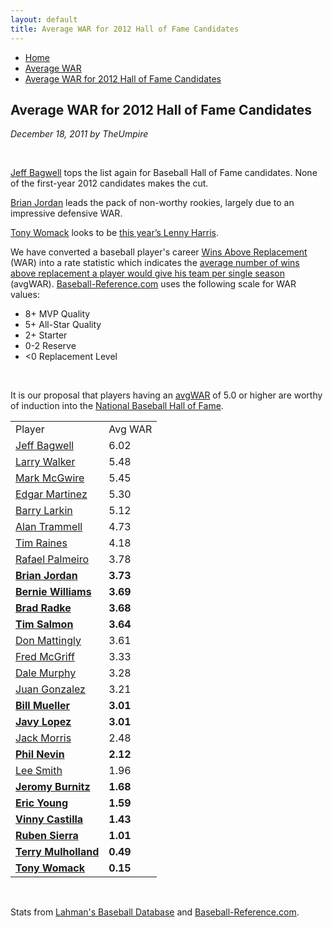 ```yaml
---
layout: default
title: Average WAR for 2012 Hall of Fame Candidates
---
```

<nav class="breadcrumb" aria-label="breadcrumbs">
  <ul>
    <li><a href="{{ site.url }}{{ site.baseurl }}/index.html">Home</a></li>
    <li><a href="avg-war-home.html">Average WAR</a></li>
    <li class="is-active"><a href="#" aria-current="page">Average WAR for 2012 Hall of Fame Candidates</a></li>
  </ul>
</nav>

<section class="storycontent">
  <h1>Average WAR for 2012 Hall of Fame Candidates</h1>
  <p><em>December 18, 2011 by TheUmpire</em></p>
  <br />
  <p><a href="http://www.baseball-reference.com/players/b/bagweje01.shtml">Jeff Bagwell</a> tops the list again for Baseball Hall of Fame candidates.  None of the first-year 2012 candidates makes the cut.</p>
  <p><a href="http://www.baseball-reference.com/players/j/jordabr01.shtml">Brian Jordan</a> leads the pack of non-worthy rookies, largely due to an impressive defensive WAR.</p>
  <p><a href="http://www.baseball-reference.com/players/w/womacto01.shtml">Tony Womack</a> looks to be <a href="lenny-harris-for-hall-of-fame-huh.html">this year&rsquo;s Lenny Harris</a>.</p>
  <p>We have converted a baseball player's career <a href="http://saberlibrary.com/misc/war/">Wins Above Replacement</a> (WAR) into a rate statistic which indicates the <a href="avg-war.html">average number of wins above replacement a player would give his team per single season</a> (avgWAR). <a href="http://www.baseball-reference.com">Baseball-Reference.com</a> uses the following scale for WAR values:</p>
  <ul>
  <li>8+ MVP Quality </li>
  <li>5+ All-Star Quality </li>
  <li>2+ Starter </li>
  <li>0-2 Reserve </li>
  <li>&lt;0 Replacement Level </li>
  </ul>
  <br />
  <p>It is our proposal that players having an <a href="avg-war.html">avgWAR</a> of 5.0 or higher are worthy of induction into the <a href="http://baseballhall.org/">National Baseball Hall of Fame</a>.</p>
  <table class="avg-war-players">
  <tbody>
  <tr class="avg-war-players-header">
  <td>Player</td>
  <td>Avg WAR</td>
  </tr>
  <tr class="avg-war-hof">
  <td><a href="http://www.baseball-reference.com/players/b/bagweje01.shtml">Jeff Bagwell</a></td>
  <td>6.02</td>
  </tr>
  <tr class="avg-war-hof">
  <td><a href="http://www.baseball-reference.com/players/w/walkela01.shtml">Larry Walker</a></td>
  <td>5.48</td>
  </tr>
  <tr class="avg-war-hof">
  <td><a href="http://www.baseball-reference.com/players/m/mcgwima01.shtml">Mark McGwire</a></td>
  <td>5.45</td>
  </tr>
  <tr class="avg-war-hof">
  <td><a href="http://www.baseball-reference.com/players/m/martied01.shtml">Edgar Martinez</a></td>
  <td>5.30</td>
  </tr>
  <tr class="avg-war-hof">
  <td><a href="http://www.baseball-reference.com/players/l/larkiba01.shtml">Barry Larkin</a></td>
  <td>5.12</td>
  </tr>
  <tr>
  <td><a href="http://www.baseball-reference.com/players/t/trammal01.shtml">Alan Trammell</a></td>
  <td>4.73</td>
  </tr>
  <tr>
  <td><a href="http://www.baseball-reference.com/players/r/raineti01.shtml">Tim Raines</a></td>
  <td>4.18</td>
  </tr>
  <tr>
  <td><a href="http://www.baseball-reference.com/players/p/palmera01.shtml">Rafael Palmeiro</a></td>
  <td>3.78</td>
  </tr>
  <tr>
  <td><a href="http://www.baseball-reference.com/players/j/jordabr01.shtml"><strong>Brian Jordan</strong></a></td>
  <td><strong>3.73</strong></td>
  </tr>
  <tr>
  <td><a href="http://www.baseball-reference.com/players/w/willibe02.shtml"><strong>Bernie Williams</strong></a></td>
  <td><strong>3.69</strong></td>
  </tr>
  <tr>
  <td><a href="http://www.baseball-reference.com/players/r/radkebr01.shtml"><strong>Brad Radke</strong></a></td>
  <td><strong>3.68</strong></td>
  </tr>
  <tr>
  <td><a href="http://www.baseball-reference.com/players/s/salmoti01.shtml"><strong>Tim Salmon</strong></a></td>
  <td><strong>3.64</strong></td>
  </tr>
  <tr>
  <td><a href="http://www.baseball-reference.com/players/m/mattido01.shtml">Don Mattingly</a></td>
  <td>3.61</td>
  </tr>
  <tr>
  <td><a href="http://www.baseball-reference.com/players/m/mcgrifr01.shtml">Fred McGriff</a></td>
  <td>3.33</td>
  </tr>
  <tr>
  <td><a href="http://www.baseball-reference.com/players/m/murphda05.shtml">Dale Murphy</a></td>
  <td>3.28</td>
  </tr>
  <tr>
  <td><a href="http://www.baseball-reference.com/players/g/gonzaju03.shtml">Juan Gonzalez</a></td>
  <td>3.21</td>
  </tr>
  <tr>
  <td><a href="http://www.baseball-reference.com/players/m/muellbi02.shtml"><strong>Bill Mueller</strong></a></td>
  <td><strong>3.01</strong></td>
  </tr>
  <tr>
  <td><a href="http://www.baseball-reference.com/players/l/lopezja01.shtml"><strong>Javy Lopez</strong></a></td>
  <td><strong>3.01</strong></td>
  </tr>
  <tr>
  <td><a href="http://www.baseball-reference.com/players/m/morrija02.shtml">Jack Morris</a></td>
  <td>2.48</td>
  </tr>
  <tr>
  <td><a href="http://www.baseball-reference.com/players/n/nevinph01.shtml"><strong>Phil Nevin</strong></a></td>
  <td><strong>2.12</strong></td>
  </tr>
  <tr>
  <td><a href="http://www.baseball-reference.com/players/s/smithle02.shtml">Lee Smith</a></td>
  <td>1.96</td>
  </tr>
  <tr>
  <td><a href="http://www.baseball-reference.com/players/b/burnije01.shtml"><strong>Jeromy Burnitz</strong></a></td>
  <td><strong>1.68</strong></td>
  </tr>
  <tr>
  <td><a href="http://www.baseball-reference.com/players/y/younger01.shtml"><strong>Eric Young</strong></a></td>
  <td><strong>1.59</strong></td>
  </tr>
  <tr>
  <td><a href="http://www.baseball-reference.com/players/c/castivi02.shtml"><strong>Vinny Castilla</strong></a></td>
  <td><strong>1.43</strong></td>
  </tr>
  <tr>
  <td><a href="http://www.baseball-reference.com/players/s/sierrru01.shtml"><strong>Ruben Sierra</strong></a></td>
  <td><strong>1.01</strong></td>
  </tr>
  <tr>
  <td><a href="http://www.baseball-reference.com/players/m/mulhote01.shtml"><strong>Terry Mulholland</strong></a></td>
  <td><strong>0.49</strong></td>
  </tr>
  <tr>
  <td><a href="http://www.baseball-reference.com/players/w/womacto01.shtml"><strong>Tony Womack</strong></a></td>
  <td><strong>0.15</strong></td>
  </tr>
  </tbody>
  </table>
  <br />
  <p>Stats from <a href="http://baseball1.com/statistics/">Lahman's Baseball Database</a> and <a href="http://www.baseball-reference.com/">Baseball-Reference.com</a>.</p>

</section>
